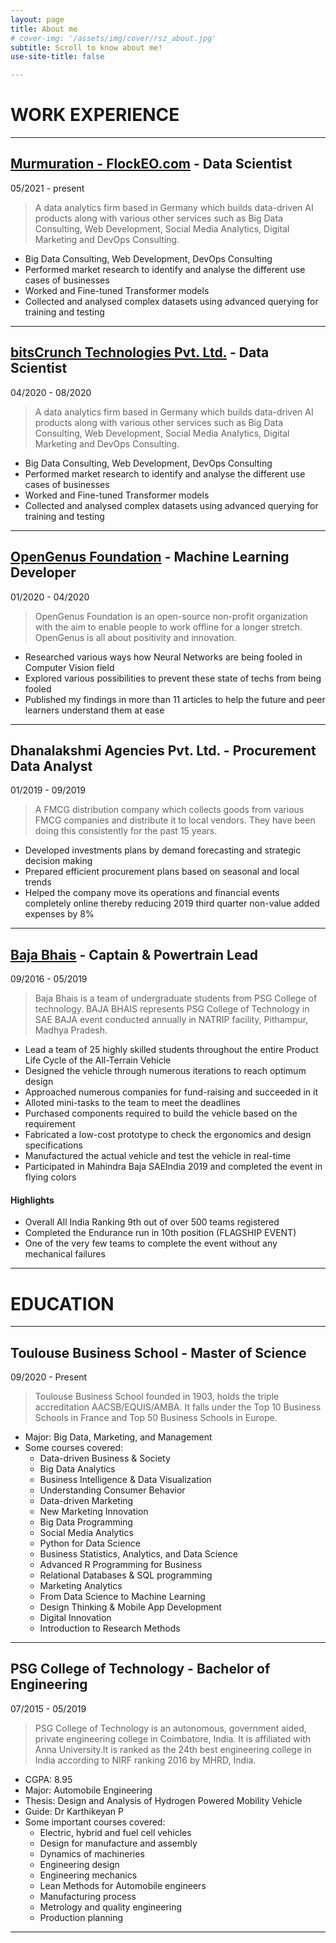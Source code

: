 ```yaml
---
layout: page
title: About me
# cover-img: '/assets/img/cover/rsz_about.jpg'
subtitle: Scroll to know about me!
use-site-title: false

---
```



# WORK EXPERIENCE

---
## [Murmuration - FlockEO.com](https://murmuration-sas.com/en/homepage) - **Data Scientist**
05/2021 - present
> A data analytics firm based in Germany which builds data-driven AI products along with various other services such as Big Data Consulting, Web Development, Social Media Analytics, Digital Marketing and DevOps Consulting. 

* Big Data Consulting, Web Development, DevOps Consulting
* Performed market research to identify and analyse the different use cases of businesses
* Worked and Fine-tuned Transformer models
* Collected and analysed complex datasets using advanced querying for training and testing

---
## [bitsCrunch Technologies Pvt. Ltd.](https://bitscrunch.com/) - **Data Scientist**
04/2020 - 08/2020
> A data analytics firm based in Germany which builds data-driven AI products along with various other services such as Big Data Consulting, Web Development, Social Media Analytics, Digital Marketing and DevOps Consulting. 

* Big Data Consulting, Web Development, DevOps Consulting
* Performed market research to identify and analyse the different use cases of businesses
* Worked and Fine-tuned Transformer models
* Collected and analysed complex datasets using advanced querying for training and testing

---
## [OpenGenus Foundation](https://iq.opengenus.org/) - **Machine Learning Developer**
01/2020 - 04/2020
> OpenGenus Foundation is an open-source non-profit organization with the aim to enable people to work offline for a longer stretch. OpenGenus is all about positivity and innovation. 

* Researched various ways how Neural Networks are being fooled in Computer Vision field
* Explored various possibilities to prevent these state of techs from being fooled
* Published my findings in more than 11 articles to help the future and peer learners understand them at ease

---
## Dhanalakshmi Agencies Pvt. Ltd. - **Procurement Data Analyst**
01/2019 - 09/2019
> A FMCG distribution company which collects goods from various FMCG companies and distribute it to local vendors. They have been doing this consistently for the past 15 years.

* Developed investments plans by demand forecasting and strategic decision making
* Prepared efficient procurement plans based on seasonal and local trends
* Helped the company move its operations and financial events completely online thereby reducing 2019 third quarter non-value added expenses by 8%

---

## [Baja Bhais](https://bajabhais.github.io/) - **Captain & Powertrain Lead**
09/2016 - 05/2019
> Baja Bhais is a team of undergraduate students from PSG College of technology. BAJA BHAIS represents PSG College of Technology in SAE BAJA event conducted annually in NATRIP facility, Pithampur, Madhya Pradesh.

* Lead a team of 25 highly skilled students throughout the entire Product Life Cycle of the All-Terrain Vehicle
* Designed the vehicle through numerous iterations to reach optimum design
* Approached numerous companies for fund-raising and succeeded in it
* Alloted mini-tasks to the team to meet the deadlines
* Purchased components required to build the vehicle based on the requirement
* Fabricated a low-cost prototype to check the ergonomics and design specifications
* Manufactured the actual vehicle and test the vehicle in real-time
* Participated in Mahindra Baja SAEIndia 2019 and completed the event in flying colors

#### Highlights
* Overall All India Ranking 9th out of over 500 teams registered
* Completed the Endurance run in 10th position (FLAGSHIP EVENT)
* One of the very few teams to complete the event without any mechanical failures

---

# EDUCATION

---
## Toulouse Business School - **Master of Science**
09/2020 - Present
> Toulouse Business School founded in 1903, holds the triple accreditation AACSB/EQUIS/AMBA. It falls under the Top 10 Business Schools in France and Top 50 Business Schools in Europe.  

* Major: Big Data, Marketing, and Management
* Some courses covered:
  - Data-driven Business & Society
  - Big Data Analytics
  - Business Intelligence & Data Visualization
  - Understanding Consumer Behavior
  - Data-driven Marketing
  - New Marketing Innovation
  - Big Data Programming
  - Social Media Analytics
  - Python for Data Science
  - Business Statistics, Analytics, and Data Science
  - Advanced R Programming for Business
  - Relational Databases & SQL programming
  - Marketing Analytics
  - From Data Science to Machine Learning
  - Design Thinking & Mobile App Development
  - Digital Innovation
  - Introduction to Research Methods

---
## PSG College of Technology - **Bachelor of Engineering**
07/2015 - 05/2019
> PSG College of Technology is an autonomous, government aided, private engineering college in Coimbatore, India. It is affiliated with Anna University.It is ranked as the 24th best engineering college in India according to NIRF ranking 2016 by MHRD, India. 

* CGPA: 8.95
* Major: Automobile Engineering
* Thesis: Design and Analysis of Hydrogen Powered Mobility Vehicle
* Guide: Dr Karthikeyan P
* Some important courses covered:
  - Electric, hybrid and fuel cell vehicles
  - Design for manufacture and assembly
  - Dynamics of machineries
  - Engineering design
  - Engineering mechanics
  - Lean Methods for Automobile engineers
  - Manufacturing process
  - Metrology and quality engineering
  - Production planning

---


